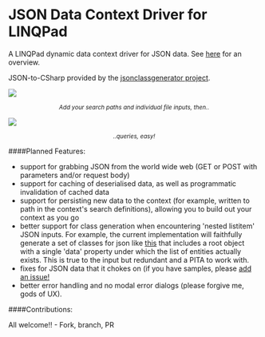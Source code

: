 # JSON Data Context Driver for LINQPad

A LINQPad dynamic data context driver for JSON data. See [here](http://ryandavis.io/a-json-data-context-driver-for-linqpad/) for an overview.

JSON-to-CSharp provided by the [jsonclassgenerator project](http://jsonclassgenerator.codeplex.com/).

![](/content/images/2015/06/cxn_dialog.png)
<center><em><small>Add your search paths and individual file inputs, then.. </em></small></center>

![](/content/images/2015/06/json_context-1.png)
<center><em><small>..queries, easy!</em></small></center>

####Planned Features:

* support for grabbing JSON from the world wide web (GET or POST with parameters and/or request body)
* support for caching of deserialised data, as well as programmatic invalidation of cached data
* support for persisting new data to the context (for example, written to path in the context's search definitions), allowing you to build out your context as you go
* better support for class generation when encountering 'nested listitem' JSON inputs. For example, the current implementation will faithfully generate a set of classes for json like [this](http://www.sitepoint.com/facebook-json-example/) that includes a root object with a single 'data' property under which the list of entities actually exists. This is true to the input but redundant and a PITA to work with.  
* fixes for JSON data that it chokes on (if you have samples, please [add an issue!](https://github.com/rdavisau/jsondatacontext-linqpad/issues)
* better error handling and no modal error dialogs (please forgive me, gods of UX).

####Contributions:

All welcome!! - Fork, branch, PR